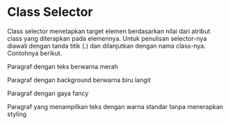 # Class Selector
Class selector menetapkan target elemen berdasarkan nilai dari atribut class yang diterapkan pada elemennya. Untuk penulisan selector-nya diawali dengan tanda titik (.) dan dilanjutkan dengan nama class-nya. Contohnya berikut.

<!DOCTYPE html>
<html>
  <head>
    <meta charset="UTF-8" />
    <title>Judul Dokumen</title>
    <link rel="stylesheet" href="../style/2.Class Selector.css" />
    
  </head>
  <body>
    <p class="red">Paragraf dengan teks berwarna merah</p>
    <p class="skyblue-bg">Paragraf dengan background berwarna biru langit</p>
    <p class="fancy">Paragraf dengan gaya fancy</p>
    <p>
      Paragraf yang menampilkan teks dengan warna standar tanpa menerapkan
      styling
    </p>
  </body>
</html>
